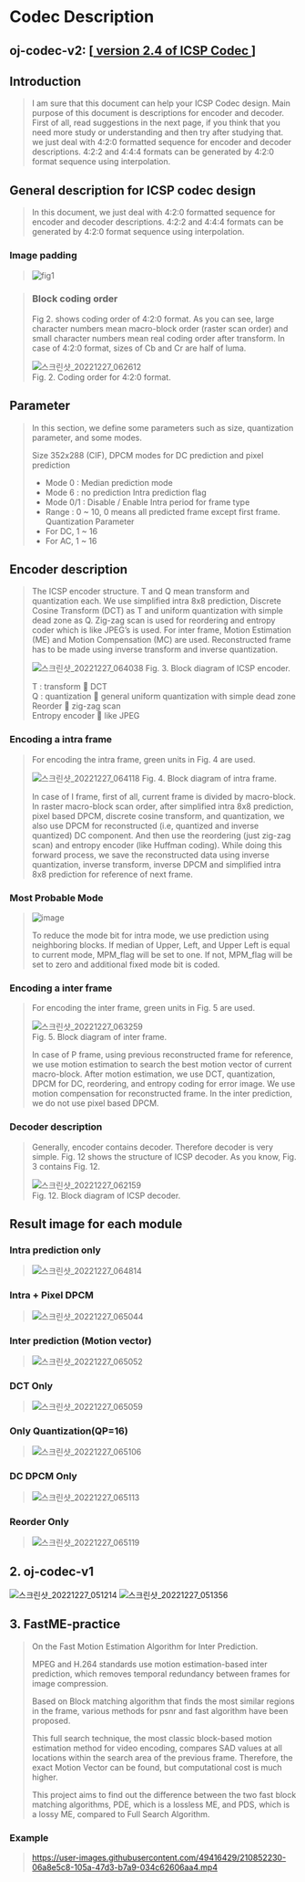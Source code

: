 # Codec Description 


## oj-codec-v2: [[ version 2.4 of ICSP Codec ](https://drive.google.com/file/d/1FbLcp5k9eHsrOxJReUN2g5NRViy-FmTo/view?usp=share_link)]

## Introduction
> I am sure that this document can help your ICSP Codec design. Main purpose of this document is descriptions for encoder and decoder. First of all, read suggestions in the next page, if you think that you need more study or understanding and then try after studying that. we just deal with 4:2:0 formatted sequence for encoder and decoder descriptions. 4:2:2 and 4:4:4 formats can be generated by 4:2:0 format sequence using interpolation.

## General description for ICSP codec design

> In this document, we just deal with 4:2:0 formatted sequence for encoder and decoder descriptions. 4:2:2 and 4:4:4 formats can be generated by 4:2:0 format sequence using interpolation.
> 
> 

### Image padding  
> ![fig1](https://user-images.githubusercontent.com/49416429/209584035-2c0feacb-e118-4244-ae5c-127fe1f789db.png)

> ### Block coding order
> Fig 2. shows coding order of 4:2:0 format. As you can see, large character numbers mean macro-block order (raster scan order) and small character numbers mean real coding order after transform. In case of 4:2:0 format, sizes of Cb and Cr are half of luma.  
> 
> ![스크린샷_20221227_062612](https://user-images.githubusercontent.com/49416429/209584150-6f19572f-a9eb-4729-b8b6-1548e5486588.png)  
> Fig. 2. Coding order for 4:2:0 format.



## Parameter

> In this section, we define some parameters such as size, quantization parameter, and some modes.
> 
> Size 352x288 (CIF),
> DPCM modes for DC prediction and pixel prediction
> -	Mode 0 : Median prediction mode
> -	Mode 6 : no prediction
> Intra prediction flag
> -	Mode 0/1 : Disable / Enable
> Intra period for frame type
> -	Range : 0 ~ 10, 0 means all predicted frame except first frame.
> Quantization Parameter
> -	For DC, 1 ~ 16
> -	For AC, 1 ~ 16



## Encoder description

> The ICSP encoder structure. T and Q mean transform and quantization each. We use simplified intra 8x8 prediction, Discrete Cosine Transform (DCT) as T and uniform quantization with simple dead zone as Q. Zig-zag scan is used for reordering and entropy coder which is like JPEG’s is used. For inter frame, Motion Estimation (ME) and Motion Compensation (MC) are used. Reconstructed frame has to be made using inverse transform and inverse quantization. 
> 
> ![스크린샷_20221227_064038](https://user-images.githubusercontent.com/49416429/209584770-42935577-e032-4cb0-a655-d0a88c1e9987.png)
> Fig. 3. Block diagram of ICSP encoder.
> 
> T : transform  DCT  
> Q : quantization  general uniform quantization with simple dead zone  
> Reorder  zig-zag scan  
> Entropy encoder  like JPEG  



### Encoding a intra frame

> For encoding the intra frame, green units in Fig. 4 are used.  
> 
> ![스크린샷_20221227_064118](https://user-images.githubusercontent.com/49416429/209584798-dfdd32df-e69f-4bb8-99ba-36a7d89460b8.png)
> Fig. 4. Block diagram of intra frame.  
> 
> In case of I frame, first of all, current frame is divided by macro-block. In raster macro-block scan order, after simplified intra 8x8 prediction, pixel based DPCM, discrete cosine transform, and quantization, we also use DPCM for reconstructed (i.e, quantized and inverse quantized) DC component. And then use the reordering (just zig-zag scan) and entropy encoder (like Huffman coding). While doing this forward process, we save the reconstructed data using inverse quantization, inverse transform, inverse DPCM and simplified intra 8x8 prediction for reference of next frame.



### Most Probable Mode

> ![image](https://user-images.githubusercontent.com/49416429/210853033-5c1ea16e-909d-429b-806a-9d362f611063.png) 
> 
> To reduce the mode bit for intra mode, we use prediction using neighboring blocks. If median of Upper, Left, and Upper Left is equal to current mode, MPM_flag will be set to one. If not, MPM_flag will be set to zero and additional fixed mode bit is coded.



### Encoding a inter frame

> For encoding the inter frame, green units in Fig. 5 are used.
> 
> ![스크린샷_20221227_063259](https://user-images.githubusercontent.com/49416429/209584395-ce7c3b29-b144-4f51-bfb5-989e7e43ec14.png)  
> Fig. 5. Block diagram of inter frame.  
> 
> In case of P frame, using previous reconstructed frame for reference, we use motion estimation to search the best motion vector of current macro-block.  After motion estimation, we use DCT, quantization, DPCM for DC, reordering, and entropy coding for error image. We use motion compensation for reconstructed frame. In the inter prediction, we do not use pixel based DPCM.

### Decoder description
> Generally, encoder contains decoder. Therefore decoder is very simple. 
> Fig. 12 shows the structure of ICSP decoder.
> As you know, Fig. 3 contains Fig. 12.
> 
> ![스크린샷_20221227_062159](https://user-images.githubusercontent.com/49416429/209583972-08a8eaf2-93fd-47ef-9f71-554b40e086a7.png)  
> Fig. 12. Block diagram of ICSP decoder.

## Result image for each module  

### Intra prediction only  
> 
> ![스크린샷_20221227_064814](https://user-images.githubusercontent.com/49416429/209585226-a09d2355-4115-4239-8c9d-bcbbcb0a615c.png)  

### Intra + Pixel DPCM  
> 
> ![스크린샷_20221227_065044](https://user-images.githubusercontent.com/49416429/209585316-1e63e0c6-f29c-453b-a2c7-35923a1a360b.png)  

### Inter prediction (Motion vector)  
> 
> ![스크린샷_20221227_065052](https://user-images.githubusercontent.com/49416429/209585371-912af8e8-3175-4155-84a7-63092ef665c4.png)  

### DCT Only  
> 
> ![스크린샷_20221227_065059](https://user-images.githubusercontent.com/49416429/209585375-77d2bb67-62de-4a6f-b38f-7ae49b14a815.png)  

### Only Quantization(QP=16)  
>
> ![스크린샷_20221227_065106](https://user-images.githubusercontent.com/49416429/209585289-c7e918f7-7da2-4b52-bf51-029a4f0cb094.png)  

### DC DPCM Only  
>
> ![스크린샷_20221227_065113](https://user-images.githubusercontent.com/49416429/209585299-2fb4fbbd-1678-45f7-811f-001384c41d77.png)  

### Reorder Only  
> 
> ![스크린샷_20221227_065119](https://user-images.githubusercontent.com/49416429/209585305-9baa4158-9726-47a7-b4d8-2f293eb2a601.png)  


## 2. oj-codec-v1
![스크린샷_20221227_051214](https://user-images.githubusercontent.com/49416429/209580732-beed568c-662d-4a9d-b162-03774960e71d.png)
![스크린샷_20221227_051356](https://user-images.githubusercontent.com/49416429/209580780-b085608f-45f1-4af9-addc-7744689aaca9.png)


## 3. FastME-practice  
> On the Fast Motion Estimation Algorithm for Inter Prediction.  
>
> MPEG and H.264 standards use motion estimation-based inter prediction, which removes temporal redundancy between frames for image compression. 
> 
> Based on Block matching algorithm that finds the most similar regions in the frame, various methods for psnr and fast algorithm have been proposed.
>   
> This full search technique, the most classic block-based motion estimation method for video encoding, compares SAD values at all locations within the search area of the previous frame. Therefore, the exact Motion Vector can be found, but computational cost is much higher.  
>   
> This project aims to find out the difference between the two fast block matching algorithms, PDE, which is a lossless ME, and PDS, which is a lossy ME, compared to Full Search Algorithm.


### Example
> https://user-images.githubusercontent.com/49416429/210852230-06a8e5c8-105a-47d3-b7a9-034c62606aa4.mp4
